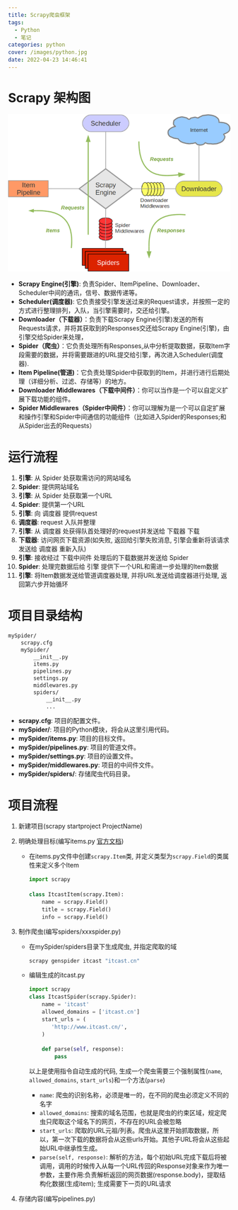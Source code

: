 ```yaml
---
title: Scrapy爬虫框架
tags:
  - Python
  - 笔记
categories: python
cover: /images/python.jpg
date: 2022-04-23 14:46:41
---
```


# Scrapy 架构图

![架构图](11-Scrapy爬虫框架/8c591d54457bb033812a2b0364011e9c_articlex.png)

- **Scrapy Engine(引擎)**: 负责Spider、ItemPipeline、Downloader、Scheduler中间的通讯，信号、数据传递等。
- **Scheduler(调度器)**: 它负责接受引擎发送过来的Request请求，并按照一定的方式进行整理排列，入队，当引擎需要时，交还给引擎。
- **Downloader（下载器）**：负责下载Scrapy Engine(引擎)发送的所有Requests请求，并将其获取到的Responses交还给Scrapy Engine(引擎)，由引擎交给Spider来处理，
- **Spider（爬虫）**：它负责处理所有Responses,从中分析提取数据，获取Item字段需要的数据，并将需要跟进的URL提交给引擎，再次进入Scheduler(调度器).
- **Item Pipeline(管道)**：它负责处理Spider中获取到的Item，并进行进行后期处理（详细分析、过滤、存储等）的地方。
- **Downloader Middlewares（下载中间件）**：你可以当作是一个可以自定义扩展下载功能的组件。
- **Spider Middlewares（Spider中间件）**：你可以理解为是一个可以自定扩展和操作引擎和Spider中间通信的功能组件（比如进入Spider的Responses;和从Spider出去的Requests）

# 运行流程

1. **引擎**: 从 Spider 处获取需访问的网站域名
2. **Spider**: 提供网站域名
3. **引擎**: 从 Spider 处获取第一个URL
4. **Spider**: 提供第一个URL
5. **引擎**: 向 调度器 提供request
6. **调度器**: request 入队并整理
7. **引擎**: 从 调度器 处获得队首处理好的request并发送给 下载器 下载
8. **下载器**: 访问网页下载资源(如失败, 返回给引擎失败消息, 引擎会重新将该请求发送给 调度器 重新入队)
9. **引擎**: 接收经过 下载中间件 处理后的下载数据并发送给 Spider
10. **Spider**: 处理完数据后给 引擎 提供下一个URL和需进一步处理的Item数据
11. **引擎**: 将Item数据发送给管道调度器处理, 并将URL发送给调度器进行处理, 返回第六步开始循环

# 项目目录结构

```
mySpider/
	scrapy.cfg
	mySpider/
		__init__.py
		items.py
		pipelines.py
		settings.py
		middlewares.py
		spiders/
			__init__.py
			...
```

- **scrapy.cfg**: 项目的配置文件。
- **mySpider/**: 项目的Python模块，将会从这里引用代码。
- **mySpider/items.py**: 项目的目标文件。
- **mySpider/pipelines.py**: 项目的管道文件。
- **mySpider/settings.py**: 项目的设置文件。
- **mySpider/middlewares.py**: 项目的中间件文件。
- **mySpider/spiders/**: 存储爬虫代码目录。

# 项目流程

1. 新建项目(scrapy startproject ProjectName)

2. 明确处理目标(编写items.py [官方文档](https://docs.scrapy.org/en/latest/topics/items.html))

   - 在items.py文件中创建`scrapy.Item`类, 并定义类型为`scrapy.Field`的类属性来定义多个Item

     ```python
     import scrapy
     
     class ItcastItem(scrapy.Item):
         name = scrapy.Field()
         title = scrapy.Field()
         info = scrapy.Field()
     ```

3. 制作爬虫(编写spiders/xxxspider.py)

   - 在mySpider/spiders目录下生成爬虫, 并指定爬取的域

     ```python
     scrapy genspider itcast "itcast.cn"
     ```

   - 编辑生成的itcast.py

     ```python
     import scrapy
     class ItcastSpider(scrapy.Spider):
         name = 'itcast'
         allowed_domains = ['itcast.cn']
         start_urls = (
         	'http://www.itcast.cn/',
         )
         
         def parse(self, response):
             pass
     ```

     以上是使用指令自动生成的代码, 生成一个爬虫需要三个强制属性(`name`, `allowed_domains`, `start_urls`)和一个方法(`parse`)

     - `name`: 爬虫的识别名称，必须是唯一的，在不同的爬虫必须定义不同的名字
     - `allowed_domains`: 搜索的域名范围，也就是爬虫的约束区域，规定爬虫只爬取这个域名下的网页，不存在的URL会被忽略
     - `start_urls`: 爬取的URL元祖/列表。爬虫从这里开始抓取数据，所以，第一次下载的数据将会从这些urls开始。其他子URL将会从这些起始URL中继承性生成。
     - `parse(self, response)`: 解析的方法，每个初始URL完成下载后将被调用，调用的时候传入从每一个URL传回的Response对象来作为唯一参数，主要作用:负责解析返回的网页数据(response.body)，提取结构化数据(生成item); 生成需要下一页的URL请求

4. 存储内容(编写pipelines.py) 
